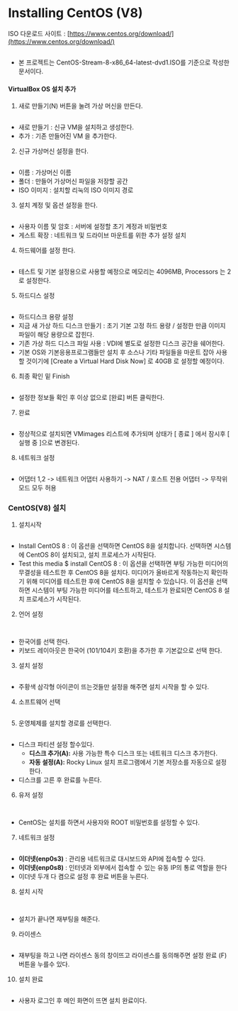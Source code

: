 # Installing CentOS (V8)

ISO 다운로드 사이트 : [https://www.centos.org/download/](https://www.centos.org/download/)

<figure><img src="../../.gitbook/assets/image (15) (1).png" alt=""><figcaption></figcaption></figure>

* 본 프로젝트는 CentOS-Stream-8-x86\_64-latest-dvd1.ISO를 기준으로 작성한 문서이다.

#### VirtualBox OS 설치 추가

1. 새로 만들기(N) 버튼을 눌려 가상 머신을 만든다.

<figure><img src="../../.gitbook/assets/image (16) (1).png" alt=""><figcaption></figcaption></figure>

* 새로 만들기 : 신규 VM을 설치하고 생성한다.
* 추가 : 기존 만들어진 VM 을 추가한다.

2. 신규 가상머신 설정을 한다.

<figure><img src="../../.gitbook/assets/image (17).png" alt=""><figcaption></figcaption></figure>

* 이름 : 가상머신 이름
* 폴더 : 만들어 가상머신 파일을 저장할 공간
* ISO 이미지 : 설치할 리눅의 ISO 이미지 경로

3. 설치 계정 및 옵션 설정을 한다.

<figure><img src="../../.gitbook/assets/image (18).png" alt=""><figcaption></figcaption></figure>

* 사용자 이름 및 암호 : 서버에 설정할 초기 계정과 비밀번호
* 게스트 확장 : 네트워크 및 드라이브 마운트를 위한 추가 설정 설치

4. 하드웨어를 설정 한다.

<figure><img src="../../.gitbook/assets/image (16).png" alt=""><figcaption></figcaption></figure>

* 테스트 및 기본 설정용으로 사용할 예정으로 메모리는 4096MB, Processors 는 2로 설정한다.

5. 하드디스 설정

<figure><img src="../../.gitbook/assets/image (1) (1) (1) (1) (1) (1) (1) (1) (1) (1) (1).png" alt=""><figcaption></figcaption></figure>

* 하드디스크 용량 설정
* 지금 새 가상 하드 디스크 만들기 : 초기 기본 고정 하드 용량 / 설정한 만큼 이미지 파일이 해당 용량으로 잡힌다.
* 기존 가상 하드 디스크 파일 사용 : VDI에 별도로 설정한 디스크 공간을 쉐어한다.
* 기본 OS와 기본응용프로그램들만 설치 후 소스나 기타 파일들을 마운트 잡아 사용할 것이기에 \[Create a Virtual Hard Disk Now] 로 40GB 로 설정할 예정이다.

6. 최종 확인 밑 Finish

<figure><img src="../../.gitbook/assets/image (2) (1) (1) (1) (1) (1) (1) (1) (1).png" alt=""><figcaption></figcaption></figure>

* 설정한 정보들 확인 후 이상 없으로 \[완료] 버튼 클릭한다.

7. 완료

<figure><img src="../../.gitbook/assets/image (3) (1) (1) (1) (1) (1) (1) (1).png" alt=""><figcaption></figcaption></figure>

* 정상적으로 설치되면 VMimages 리스트에 추가되며 상태가 \[ 종료 ] 에서 잠시후 \[ 실행 중 ]으로 변경된다.

8. 네트워크 설정

<figure><img src="../../.gitbook/assets/image (4) (1) (1) (1) (1) (1) (1).png" alt=""><figcaption></figcaption></figure>

* 어댑터 1,2 -> 네트워크 어댑터 사용하기 -> NAT / 호스트 전용 어댑터 -> 무작위 모드 모두 허용

### CentOS(V8) 설치

1. 설치시작

<figure><img src="../../.gitbook/assets/image (21).png" alt=""><figcaption></figcaption></figure>

* Install CentOS 8 : 이 옵션을 선택하면 CentOS 8을 설치합니다. 선택하면 시스템에 CentOS 8이 설치되고, 설치 프로세스가 시작된다.
* Test this media $ install CentOS 8 : 이 옵션을 선택하면 부팅 가능한 미디어의 무결성을 테스트한 후 CentOS 8을 설치다. 미디어가 올바르게 작동하는지 확인하기 위해 미디어를 테스트한 후에 CentOS 8을 설치할 수 있습니다. 이 옵션을 선택하면 시스템이 부팅 가능한 미디어를 테스트하고, 테스트가 완료되면 CentOS 8 설치 프로세스가 시작된다.

2. 언어 설정

<figure><img src="../../.gitbook/assets/image (22).png" alt=""><figcaption></figcaption></figure>

<figure><img src="../../.gitbook/assets/image (23).png" alt=""><figcaption></figcaption></figure>

* 한국어를 선택 한다.
* 키보드 레이아웃은 한국어 (101/104키 호환)을 추가한 후 기본값으로 선택 한다.

3. 설치 설정

<figure><img src="../../.gitbook/assets/image (24).png" alt=""><figcaption></figcaption></figure>

* 주황색 삼각형 아이콘이 뜨는것들만 설정을 해주면 설치 시작을 할 수 있다.

4. 소프트웨어 선택

<figure><img src="../../.gitbook/assets/image (25).png" alt=""><figcaption></figcaption></figure>

5. 운영체제를 설치할 경로를 선택한다.

<figure><img src="../../.gitbook/assets/image (26).png" alt=""><figcaption></figcaption></figure>

* 디스크 파티션 설정 할수있다.
  * **디스크 추가(A):** 사용 가능한 특수 디스크 또는 네트워크 디스크 추가한다.
  * **자동 설정(A):** Rocky Linux 설치 프로그램에서 기본 저장소를 자동으로 설정한다.
* 디스크를 고른 후 완료를 누른다.

6. 유저 설정

<figure><img src="../../.gitbook/assets/image (27).png" alt=""><figcaption></figcaption></figure>

<figure><img src="../../.gitbook/assets/image (28).png" alt=""><figcaption></figcaption></figure>

* CentOS는 설치를 하면서 사용자와 ROOT 비밀번호를 설정할 수 있다.

7. 네트워크 설정

<figure><img src="../../.gitbook/assets/image (29).png" alt=""><figcaption></figcaption></figure>

* **이더넷(enp0s3)** : 관리용 네트워크로 대시보드와 API에 접속할 수 있다.
* **이더넷(enp0s8)** : 인터넷과 외부에서 접속할 수 있는 유동 IP의 통로 역할을 한다
* 이더넷 두개 다 켬으로 설정 후 완료 버튼을 누른다.

8. 설치 시작

<figure><img src="../../.gitbook/assets/image (30).png" alt=""><figcaption></figcaption></figure>

<figure><img src="../../.gitbook/assets/image (31).png" alt=""><figcaption></figcaption></figure>

* 설치가 끝나면 재부팅을 해준다.

9. 라이센스

<figure><img src="../../.gitbook/assets/image (32).png" alt=""><figcaption></figcaption></figure>

* 재부팅을 하고 나면 라이센스 동의 창이뜨고 라이센스를 동의해주면 설정 완료 (F) 버튼을 누를수 있다.

10. 설치 완료

<figure><img src="../../.gitbook/assets/image (33).png" alt=""><figcaption></figcaption></figure>

* 사용자 로그인 후 메인 화면이 뜨면 설치 완료이다.

